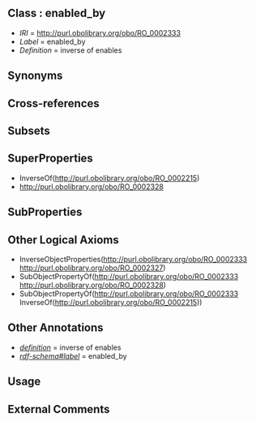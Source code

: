 
## Class : enabled_by

 * *IRI* = http://purl.obolibrary.org/obo/RO_0002333
 * *Label* = enabled_by
 * *Definition* = inverse of enables

## Synonyms


## Cross-references


## Subsets


## SuperProperties

 * InverseOf(<http://purl.obolibrary.org/obo/RO_0002215>)
 * <http://purl.obolibrary.org/obo/RO_0002328>

## SubProperties


## Other Logical Axioms

 * InverseObjectProperties(<http://purl.obolibrary.org/obo/RO_0002333> <http://purl.obolibrary.org/obo/RO_0002327>)
 * SubObjectPropertyOf(<http://purl.obolibrary.org/obo/RO_0002333> <http://purl.obolibrary.org/obo/RO_0002328>)
 * SubObjectPropertyOf(<http://purl.obolibrary.org/obo/RO_0002333> InverseOf(<http://purl.obolibrary.org/obo/RO_0002215>))

## Other Annotations

 * *[definition](../../IAO/15/IAO_0000115.md)* = inverse of enables
 * *[rdf-schema#label](../../el/rdf-schema#label.md)* = enabled_by

## Usage


## External Comments

